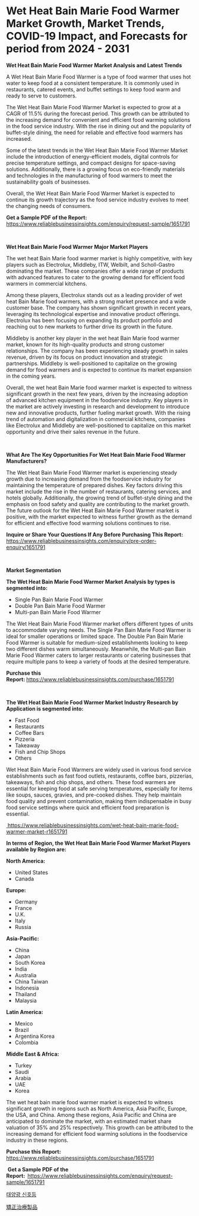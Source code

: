 <p><h1>Wet Heat Bain Marie Food Warmer Market Growth, Market Trends, COVID-19 Impact, and Forecasts for period from 2024 - 2031</h1></p><p><strong>Wet Heat Bain Marie Food Warmer Market Analysis and Latest Trends</strong></p>
<p><p>A Wet Heat Bain Marie Food Warmer is a type of food warmer that uses hot water to keep food at a consistent temperature. It is commonly used in restaurants, catered events, and buffet settings to keep food warm and ready to serve to customers.</p><p>The Wet Heat Bain Marie Food Warmer Market is expected to grow at a CAGR of 11.5% during the forecast period. This growth can be attributed to the increasing demand for convenient and efficient food warming solutions in the food service industry. With the rise in dining out and the popularity of buffet-style dining, the need for reliable and effective food warmers has increased.</p><p>Some of the latest trends in the Wet Heat Bain Marie Food Warmer Market include the introduction of energy-efficient models, digital controls for precise temperature settings, and compact designs for space-saving solutions. Additionally, there is a growing focus on eco-friendly materials and technologies in the manufacturing of food warmers to meet the sustainability goals of businesses.</p><p>Overall, the Wet Heat Bain Marie Food Warmer Market is expected to continue its growth trajectory as the food service industry evolves to meet the changing needs of consumers.</p></p>
<p><strong>Get a Sample PDF of the Report:&nbsp;</strong> <a href="https://www.reliablebusinessinsights.com/enquiry/request-sample/1651791">https://www.reliablebusinessinsights.com/enquiry/request-sample/1651791</a></p>
<p>&nbsp;</p>
<p><strong>Wet Heat Bain Marie Food Warmer Major Market Players</strong></p>
<p><p>The wet heat Bain Marie food warmer market is highly competitive, with key players such as Electrolux, Middleby, ITW, Welbilt, and Scholl-Gastro dominating the market. These companies offer a wide range of products with advanced features to cater to the growing demand for efficient food warmers in commercial kitchens.</p><p>Among these players, Electrolux stands out as a leading provider of wet heat Bain Marie food warmers, with a strong market presence and a wide customer base. The company has shown significant growth in recent years, leveraging its technological expertise and innovative product offerings. Electrolux has been focusing on expanding its product portfolio and reaching out to new markets to further drive its growth in the future.</p><p>Middleby is another key player in the wet heat Bain Marie food warmer market, known for its high-quality products and strong customer relationships. The company has been experiencing steady growth in sales revenue, driven by its focus on product innovation and strategic partnerships. Middleby is well-positioned to capitalize on the growing demand for food warmers and is expected to continue its market expansion in the coming years.</p><p>Overall, the wet heat Bain Marie food warmer market is expected to witness significant growth in the next few years, driven by the increasing adoption of advanced kitchen equipment in the foodservice industry. Key players in the market are actively investing in research and development to introduce new and innovative products, further fueling market growth. With the rising trend of automation and digitalization in commercial kitchens, companies like Electrolux and Middleby are well-positioned to capitalize on this market opportunity and drive their sales revenue in the future.</p></p>
<p>&nbsp;</p>
<p><strong>What Are The Key Opportunities For Wet Heat Bain Marie Food Warmer Manufacturers?</strong></p>
<p><p>The Wet Heat Bain Marie Food Warmer market is experiencing steady growth due to increasing demand from the foodservice industry for maintaining the temperature of prepared dishes. Key factors driving this market include the rise in the number of restaurants, catering services, and hotels globally. Additionally, the growing trend of buffet-style dining and the emphasis on food safety and quality are contributing to the market growth. The future outlook for the Wet Heat Bain Marie Food Warmer market is positive, with the market expected to witness further growth as the demand for efficient and effective food warming solutions continues to rise.</p></p>
<p><strong>Inquire or Share Your Questions If Any Before Purchasing This Report:</strong> <a href="https://www.reliablebusinessinsights.com/enquiry/pre-order-enquiry/1651791">https://www.reliablebusinessinsights.com/enquiry/pre-order-enquiry/1651791</a></p>
<p>&nbsp;</p>
<p><strong>Market Segmentation</strong></p>
<p><strong>The Wet Heat Bain Marie Food Warmer Market Analysis by types is segmented into:</strong></p>
<p><ul><li>Single Pan Bain Marie Food Warmer</li><li>Double Pan Bain Marie Food Warmer</li><li>Multi-pan Bain Marie Food Warmer</li></ul></p>
<p><p>The Wet Heat Bain Marie Food Warmer market offers different types of units to accommodate varying needs. The Single Pan Bain Marie Food Warmer is ideal for smaller operations or limited space. The Double Pan Bain Marie Food Warmer is suitable for medium-sized establishments looking to keep two different dishes warm simultaneously. Meanwhile, the Multi-pan Bain Marie Food Warmer caters to larger restaurants or catering businesses that require multiple pans to keep a variety of foods at the desired temperature.</p></p>
<p><strong>Purchase this Report:&nbsp;</strong><a href="https://www.reliablebusinessinsights.com/purchase/1651791">https://www.reliablebusinessinsights.com/purchase/1651791</a></p>
<p>&nbsp;</p>
<p><strong>The Wet Heat Bain Marie Food Warmer Market Industry Research by Application is segmented into:</strong></p>
<p><ul><li>Fast Food</li><li>Restaurants</li><li>Coffee Bars</li><li>Pizzeria</li><li>Takeaway</li><li>Fish and Chip Shops</li><li>Others</li></ul></p>
<p><p>Wet Heat Bain Marie Food Warmers are widely used in various food service establishments such as fast food outlets, restaurants, coffee bars, pizzerias, takeaways, fish and chip shops, and others. These food warmers are essential for keeping food at safe serving temperatures, especially for items like soups, sauces, gravies, and pre-cooked dishes. They help maintain food quality and prevent contamination, making them indispensable in busy food service settings where quick and efficient food preparation is essential.</p></p>
<p><a href="https://www.reliablebusinessinsights.com/wet-heat-bain-marie-food-warmer-market-r1651791">&nbsp;https://www.reliablebusinessinsights.com/wet-heat-bain-marie-food-warmer-market-r1651791</a></p>
<p><strong>In terms of Region, the Wet Heat Bain Marie Food Warmer Market Players available by Region are:</strong></p>
<p>
    <p> <strong> North America: </strong>
        <ul>
            <li>United States</li>
            <li>Canada</li>
        </ul>
        </p> 
    <p> <strong> Europe: </strong>
        <ul>
            <li>Germany</li>
            <li>France</li>
            <li>U.K.</li>
            <li>Italy</li>
            <li>Russia</li>
        </ul>
        </p> 
    <p> <strong> Asia-Pacific: </strong>
        <ul>
            <li>China</li>
            <li>Japan</li>
            <li>South Korea</li>
            <li>India</li>
            <li>Australia</li>
            <li>China Taiwan</li>
            <li>Indonesia</li>
            <li>Thailand</li>
            <li>Malaysia</li>
        </ul>
        </p> 
    <p> <strong> Latin America: </strong>
        <ul>
            <li>Mexico</li>
            <li>Brazil</li>
            <li>Argentina Korea</li>
            <li>Colombia</li>
        </ul>
        </p> 
    <p> <strong> Middle East & Africa: </strong>
        <ul>
            <li>Turkey</li>
            <li>Saudi</li>
            <li>Arabia</li>
            <li>UAE</li>
            <li>Korea</li>
        </ul>
    </p>
    </p>
<p><p>The wet heat bain marie food warmer market is expected to witness significant growth in regions such as North America, Asia Pacific, Europe, the USA, and China. Among these regions, Asia Pacific and China are anticipated to dominate the market, with an estimated market share valuation of 35% and 25% respectively. This growth can be attributed to the increasing demand for efficient food warming solutions in the foodservice industry in these regions.</p></p>
<p><strong>Purchase this Report: </strong><a href="https://www.reliablebusinessinsights.com/purchase/1651791">https://www.reliablebusinessinsights.com/purchase/1651791</a></p>
<p>&nbsp;<strong>Get a Sample PDF of the Report:&nbsp;&nbsp;</strong><a href="https://www.reliablebusinessinsights.com/enquiry/request-sample/1651791">https://www.reliablebusinessinsights.com/enquiry/request-sample/1651791</a></p>
<p><strong></strong></p>
<p><p><a href="https://github.com/laholand/Market-Research-Report-List-4/blob/main/2582398182002.md">태양광 신호등</a></p><p><a href="https://github.com/mohamedbakry57/Market-Research-Report-List-5/blob/main/3425258125475.md">矯正治療製品</a></p></p>